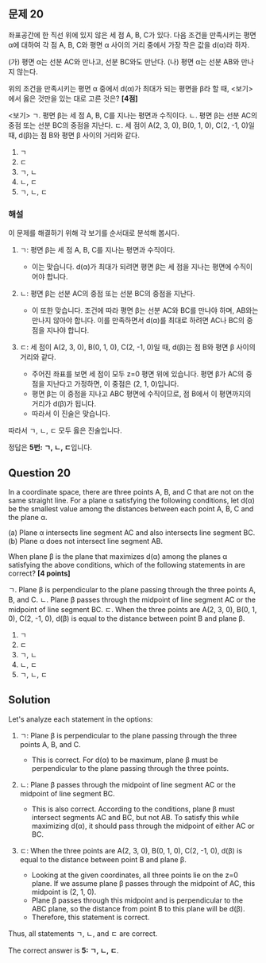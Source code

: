 

## 문제 20

좌표공간에 한 직선 위에 있지 않은 세 점 A, B, C가 있다. 다음 조건을 만족시키는 평면 α에 대하여 각 점 A, B, C와 평면 α 사이의 거리 중에서 가장 작은 값을 d(α)라 하자.

(가) 평면 α는 선분 AC와 만나고, 선분 BC와도 만난다.
(나) 평면 α는 선분 AB와 만나지 않는다.

위의 조건을 만족시키는 평면 α 중에서 d(α)가 최대가 되는 평면을 β라 할 때, <보기>에서 옳은 것만을 있는 대로 고른 것은? **[4점]**

<보기>
ㄱ. 평면 β는 세 점 A, B, C를 지나는 평면과 수직이다.
ㄴ. 평면 β는 선분 AC의 중점 또는 선분 BC의 중점을 지난다.
ㄷ. 세 점이 A(2, 3, 0), B(0, 1, 0), C(2, -1, 0)일 때, d(β)는 점 B와 평면 β 사이의 거리와 같다.

1. ㄱ
2. ㄷ
3. ㄱ, ㄴ
4. ㄴ, ㄷ
5. ㄱ, ㄴ, ㄷ

### 해설

이 문제를 해결하기 위해 각 보기를 순서대로 분석해 봅시다.

1. ㄱ: 평면 β는 세 점 A, B, C를 지나는 평면과 수직이다.
   - 이는 맞습니다. d(α)가 최대가 되려면 평면 β는 세 점을 지나는 평면에 수직이어야 합니다.

2. ㄴ: 평면 β는 선분 AC의 중점 또는 선분 BC의 중점을 지난다.
   - 이 또한 맞습니다. 조건에 따라 평면 β는 선분 AC와 BC를 만나야 하며, AB와는 만나지 않아야 합니다. 이를 만족하면서 d(α)를 최대로 하려면 AC나 BC의 중점을 지나야 합니다.

3. ㄷ: 세 점이 A(2, 3, 0), B(0, 1, 0), C(2, -1, 0)일 때, d(β)는 점 B와 평면 β 사이의 거리와 같다.
   - 주어진 좌표를 보면 세 점이 모두 z=0 평면 위에 있습니다. 평면 β가 AC의 중점을 지난다고 가정하면, 이 중점은 (2, 1, 0)입니다. 
   - 평면 β는 이 중점을 지나고 ABC 평면에 수직이므로, 점 B에서 이 평면까지의 거리가 d(β)가 됩니다.
   - 따라서 이 진술은 맞습니다.

따라서 ㄱ, ㄴ, ㄷ 모두 옳은 진술입니다.

정답은 **5번: ㄱ, ㄴ, ㄷ**입니다.

## Question 20

In a coordinate space, there are three points A, B, and C that are not on the same straight line. For a plane α satisfying the following conditions, let d(α) be the smallest value among the distances between each point A, B, C and the plane α.

(a) Plane α intersects line segment AC and also intersects line segment BC.
(b) Plane α does not intersect line segment AB.

When plane β is the plane that maximizes d(α) among the planes α satisfying the above conditions, which of the following statements in <Options> are correct? **[4 points]**

<Options>
ㄱ. Plane β is perpendicular to the plane passing through the three points A, B, and C.
ㄴ. Plane β passes through the midpoint of line segment AC or the midpoint of line segment BC.
ㄷ. When the three points are A(2, 3, 0), B(0, 1, 0), C(2, -1, 0), d(β) is equal to the distance between point B and plane β.

1. ㄱ
2. ㄷ
3. ㄱ, ㄴ
4. ㄴ, ㄷ
5. ㄱ, ㄴ, ㄷ

## Solution

Let's analyze each statement in the options:

1. ㄱ: Plane β is perpendicular to the plane passing through the three points A, B, and C.
   - This is correct. For d(α) to be maximum, plane β must be perpendicular to the plane passing through the three points.

2. ㄴ: Plane β passes through the midpoint of line segment AC or the midpoint of line segment BC.
   - This is also correct. According to the conditions, plane β must intersect segments AC and BC, but not AB. To satisfy this while maximizing d(α), it should pass through the midpoint of either AC or BC.

3. ㄷ: When the three points are A(2, 3, 0), B(0, 1, 0), C(2, -1, 0), d(β) is equal to the distance between point B and plane β.
   - Looking at the given coordinates, all three points lie on the z=0 plane. If we assume plane β passes through the midpoint of AC, this midpoint is (2, 1, 0).
   - Plane β passes through this midpoint and is perpendicular to the ABC plane, so the distance from point B to this plane will be d(β).
   - Therefore, this statement is correct.

Thus, all statements ㄱ, ㄴ, and ㄷ are correct.

The correct answer is **5: ㄱ, ㄴ, ㄷ**.